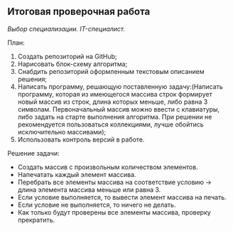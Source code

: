 ## Итоговая проверочная работа ##

*Выбор специализации. IT-специалист.*

План:

1. Создать репозиторий на GitHub;
2. Нарисовать блок-схему алгоритма;
3. Снабдить репозиторий оформленным текстовым описанием решения;
4. Написать программу, решающую поставленную задачу:(Написать программу, которая из имеющегося массива строк формирует новый массив из строк, длина которых меньше, либо равна 3 символам. Первоначальный массив можно ввести с клавиатуры, либо задать на старте выполнения алгоритма. При решении не рекомендуется пользоваться коллекциями, лучше обойтись исключительно массивами);
5. Использовать контроль версий в работе.

Решение задачи:
* Создать массив с произвольным количеством элементов.
* Напечатать каждый элемент массива.
* Перебрать все элементы массива на соответствие условию -> длина элемента массива меньше или равна 3.
* Если условие выполняется, то вывести элемент массива на печать.
* Если условие не выполняется, то ничего не делать.
* Как только будут проверены все элементы массива, проверку прекратить.

